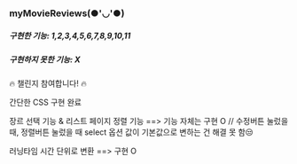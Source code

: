 ### myMovieReviews(●'◡'●)

##### 구현한 기능: 1,2,3,4,5,6,7,8,9,10,11
##### 구현하지 못한 기능: X



🔥 챌린지 참여합니다! 🔥

간단한 CSS 구현 완료

장르 선택 기능 & 리스트 페이지 정렬 기능 
==> 기능 자체는 구현 O // 수정버튼 눌렀을 때, 정렬버튼 눌렀을 때 select 옵션 값이 기본값으로 변하는 건 해결 못 함😒

러닝타임 시간 단위로 변환 
==> 구현 O
